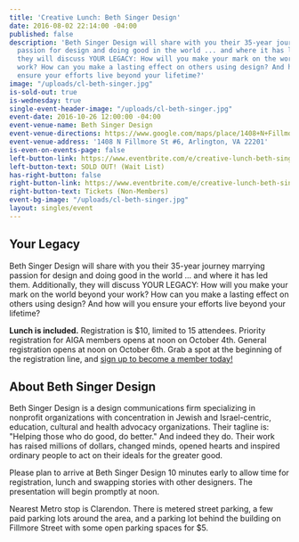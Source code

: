 ```yaml
---
title: 'Creative Lunch: Beth Singer Design'
date: 2016-08-02 22:14:00 -04:00
published: false
description: 'Beth Singer Design will share with you their 35-year journey marrying
  passion for design and doing good in the world ... and where it has led them. Additionally,
  they will discuss YOUR LEGACY: How will you make your mark on the world beyond your
  work? How can you make a lasting effect on others using design? And how will you
  ensure your efforts live beyond your lifetime?'
image: "/uploads/cl-beth-singer.jpg"
is-sold-out: true
is-wednesday: true
single-event-header-image: "/uploads/cl-beth-singer.jpg"
event-date: 2016-10-26 12:00:00 -04:00
event-venue-name: Beth Singer Design
event-venue-directions: https://www.google.com/maps/place/1408+N+Fillmore+St+%236,+Arlington,+VA+22201/@38.888767,-77.0957165,17z/data=!3m1!4b1!4m5!3m4!1s0x89b7b686596414c7:0x9c59e0eb322f4b35!8m2!3d38.888767!4d-77.0935278
event-venue-address: '1408 N Fillmore St #6, Arlington, VA 22201'
is-even-on-events-page: false
left-button-link: https://www.eventbrite.com/e/creative-lunch-beth-singer-design-tickets-27961792474?ref=ebapi
left-button-text: SOLD OUT! (Wait List)
has-right-button: false
right-button-link: https://www.eventbrite.com/e/creative-lunch-beth-singer-design-tickets-27961792474?ref=ebapi
right-button-text: Tickets (Non-Members)
event-bg-image: "/uploads/cl-beth-singer.jpg"
layout: singles/event
---
```


## Your Legacy

Beth Singer Design will share with you their 35-year journey marrying passion for design and doing good in the world ... and where it has led them. Additionally, they will discuss YOUR LEGACY: How will you make your mark on the world beyond your work? How can you make a lasting effect on others using design? And how will you ensure your efforts live beyond your lifetime?

**Lunch is included.** Registration is $10, limited to 15 attendees. Priority registration for AIGA members opens at noon on October 4th. General registration opens at noon on October 6th. Grab a spot at the beginning of the registration line, and [sign up to become a member today!](http://www.aiga.org/join)

## About Beth Singer Design

Beth Singer Design is a design communications firm specializing in nonprofit organizations with concentration in Jewish and Israel-centric, education, cultural and health advocacy organizations. Their tagline is: "Helping those who do good, do better." And indeed they do. Their work has raised millions of dollars, changed minds, opened hearts and inspired ordinary people to act on their ideals for the greater good.

Please plan to arrive at Beth Singer Design 10 minutes early to allow time for registration, lunch and swapping stories with other designers. The presentation will begin promptly at noon.

Nearest Metro stop is Clarendon. There is metered street parking, a few paid parking lots around the area, and a parking lot behind the building on Fillmore Street with some open parking spaces for $5.